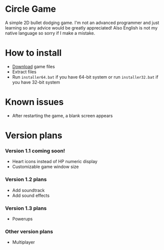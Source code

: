 # Circle Game
A simple 2D bullet dodging game. I'm not an advanced programmer and just learning so any advice would be greatly appreciated! Also English is not my native language so sorry if I make a mistake.

# How to install
- [Download](https://github.com/vDeresh/Circle_Game/archive/refs/heads/v1.0.zip) game files
- Extract files
- Run `installer64.bat` if you have 64-bit system or run `installer32.bat` if you have 32-bit system

# Known issues
- After restarting the game, a blank screen appears

# Version plans

### Version 1.1 coming soon!
- Heart icons instead of HP numeric display
- Customizable game window size

### Version 1.2 plans
- Add soundtrack
- Add sound effects

### Version 1.3 plans
- Powerups

### Other version plans
- Multiplayer
